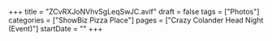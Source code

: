 +++
title = "ZCvRXJoNVhvSgLeqSwJC.avif"
draft = false
tags = ["Photos"]
categories = ["ShowBiz Pizza Place"]
pages = ["Crazy Colander Head Night (Event)"]
startDate = ""
+++

